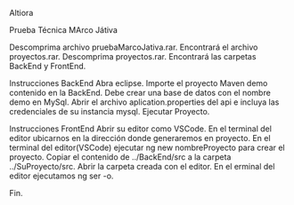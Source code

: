  Altiora

Prueba Técnica MArco Játiva

Descomprima archivo pruebaMarcoJativa.rar.
Encontrará el archivo proyectos.rar.
Descomprima proyectos.rar.
Encontrará las carpetas BackEnd y FrontEnd.

Instrucciones BackEnd
Abra eclipse.
Importe el proyecto Maven demo contenido en la BackEnd.
Debe crear una base de datos con el nombre demo en MySql.
Abrir el archivo aplication.properties del api e incluya las credenciales de su instancia mysql.
Ejecutar Proyecto.

Instrucciones FrontEnd
Abrir su editor como VSCode.
En el terminal del editor ubicarnos en la dirección donde generaremos en proyecto.
En el terminal del editor(VSCode) ejecutar ng new nombreProyecto para crear el proyecto.
Copiar el contenido de ../BackEnd/src a la carpeta ../SuProyecto/src.
Abrir la carpeta creada con el editor.
En el erminal del editor ejecutamos ng ser -o.


Fin.
